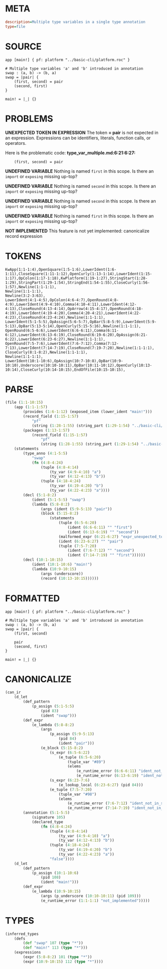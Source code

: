 # META
~~~ini
description=Multiple type variables in a single type annotation
type=file
~~~
# SOURCE
~~~roc
app [main!] { pf: platform "../basic-cli/platform.roc" }

# Multiple type variables 'a' and 'b' introduced in annotation
swap : (a, b) -> (b, a)
swap = |pair| {
    (first, second) = pair
    (second, first)
}

main! = |_| {}
~~~
# PROBLEMS
**UNEXPECTED TOKEN IN EXPRESSION**
The token **= pair** is not expected in an expression.
Expressions can be identifiers, literals, function calls, or operators.

Here is the problematic code:
**type_var_multiple.md:6:21:6:27:**
```roc
    (first, second) = pair
```


**UNDEFINED VARIABLE**
Nothing is named `first` in this scope.
Is there an `import` or `exposing` missing up-top?

**UNDEFINED VARIABLE**
Nothing is named `second` in this scope.
Is there an `import` or `exposing` missing up-top?

**UNDEFINED VARIABLE**
Nothing is named `second` in this scope.
Is there an `import` or `exposing` missing up-top?

**UNDEFINED VARIABLE**
Nothing is named `first` in this scope.
Is there an `import` or `exposing` missing up-top?

**NOT IMPLEMENTED**
This feature is not yet implemented: canonicalize record expression

# TOKENS
~~~zig
KwApp(1:1-1:4),OpenSquare(1:5-1:6),LowerIdent(1:6-1:11),CloseSquare(1:11-1:12),OpenCurly(1:13-1:14),LowerIdent(1:15-1:17),OpColon(1:17-1:18),KwPlatform(1:19-1:27),StringStart(1:28-1:29),StringPart(1:29-1:54),StringEnd(1:54-1:55),CloseCurly(1:56-1:57),Newline(1:1-1:1),
Newline(1:1-1:1),
Newline(3:2-3:63),
LowerIdent(4:1-4:5),OpColon(4:6-4:7),OpenRound(4:8-4:9),LowerIdent(4:9-4:10),Comma(4:10-4:11),LowerIdent(4:12-4:13),CloseRound(4:13-4:14),OpArrow(4:15-4:17),OpenRound(4:18-4:19),LowerIdent(4:19-4:20),Comma(4:20-4:21),LowerIdent(4:22-4:23),CloseRound(4:23-4:24),Newline(1:1-1:1),
LowerIdent(5:1-5:5),OpAssign(5:6-5:7),OpBar(5:8-5:9),LowerIdent(5:9-5:13),OpBar(5:13-5:14),OpenCurly(5:15-5:16),Newline(1:1-1:1),
OpenRound(6:5-6:6),LowerIdent(6:6-6:11),Comma(6:11-6:12),LowerIdent(6:13-6:19),CloseRound(6:19-6:20),OpAssign(6:21-6:22),LowerIdent(6:23-6:27),Newline(1:1-1:1),
OpenRound(7:5-7:6),LowerIdent(7:6-7:12),Comma(7:12-7:13),LowerIdent(7:14-7:19),CloseRound(7:19-7:20),Newline(1:1-1:1),
CloseCurly(8:1-8:2),Newline(1:1-1:1),
Newline(1:1-1:1),
LowerIdent(10:1-10:6),OpAssign(10:7-10:8),OpBar(10:9-10:10),Underscore(10:10-10:11),OpBar(10:11-10:12),OpenCurly(10:13-10:14),CloseCurly(10:14-10:15),EndOfFile(10:15-10:15),
~~~
# PARSE
~~~clojure
(file (1:1-10:15)
	(app (1:1-1:57)
		(provides (1:6-1:12) (exposed_item (lower_ident "main!")))
		(record_field (1:15-1:57)
			"pf"
			(string (1:28-1:55) (string_part (1:29-1:54) "../basic-cli/platform.roc")))
		(packages (1:13-1:57)
			(record_field (1:15-1:57)
				"pf"
				(string (1:28-1:55) (string_part (1:29-1:54) "../basic-cli/platform.roc")))))
	(statements
		(type_anno (4:1-5:5)
			"swap"
			(fn (4:8-4:24)
				(tuple (4:8-4:14)
					(ty_var (4:9-4:10) "a")
					(ty_var (4:12-4:13) "b"))
				(tuple (4:18-4:24)
					(ty_var (4:19-4:20) "b")
					(ty_var (4:22-4:23) "a"))))
		(decl (5:1-8:2)
			(ident (5:1-5:5) "swap")
			(lambda (5:8-8:2)
				(args (ident (5:9-5:13) "pair"))
				(block (5:15-8:2)
					(statements
						(tuple (6:5-6:20)
							(ident (6:6-6:11) "" "first")
							(ident (6:13-6:19) "" "second"))
						(malformed_expr (6:21-6:27) "expr_unexpected_token")
						(ident (6:23-6:27) "" "pair")
						(tuple (7:5-7:20)
							(ident (7:6-7:12) "" "second")
							(ident (7:14-7:19) "" "first"))))))
		(decl (10:1-10:15)
			(ident (10:1-10:6) "main!")
			(lambda (10:9-10:15)
				(args (underscore))
				(record (10:13-10:15))))))
~~~
# FORMATTED
~~~roc
app [main!] { pf: platform "../basic-cli/platform.roc" }

# Multiple type variables 'a' and 'b' introduced in annotation
swap : (a, b) -> (b, a)
swap = |pair| {
	(first, second)
	
	pair
	(second, first)
}

main! = |_| {}
~~~
# CANONICALIZE
~~~clojure
(can_ir
	(d_let
		(def_pattern
			(p_assign (5:1-5:5)
				(pid 83)
				(ident "swap")))
		(def_expr
			(e_lambda (5:8-8:2)
				(args
					(p_assign (5:9-5:13)
						(pid 84)
						(ident "pair")))
				(e_block (5:15-8:2)
					(s_expr (6:5-6:22)
						(e_tuple (6:5-6:20)
							(tuple_var "#89")
							(elems
								(e_runtime_error (6:6-6:11) "ident_not_in_scope")
								(e_runtime_error (6:13-6:19) "ident_not_in_scope"))))
					(s_expr (6:23-7:6)
						(e_lookup_local (6:23-6:27) (pid 84)))
					(e_tuple (7:5-7:20)
						(tuple_var "#98")
						(elems
							(e_runtime_error (7:6-7:12) "ident_not_in_scope")
							(e_runtime_error (7:14-7:19) "ident_not_in_scope"))))))
		(annotation (5:1-5:5)
			(signature 105)
			(declared_type
				(fn (4:8-4:24)
					(tuple (4:8-4:14)
						(ty_var (4:9-4:10) "a")
						(ty_var (4:12-4:13) "b"))
					(tuple (4:18-4:24)
						(ty_var (4:19-4:20) "b")
						(ty_var (4:22-4:23) "a"))
					"false"))))
	(d_let
		(def_pattern
			(p_assign (10:1-10:6)
				(pid 108)
				(ident "main!")))
		(def_expr
			(e_lambda (10:9-10:15)
				(args (p_underscore (10:10-10:11) (pid 109)))
				(e_runtime_error (1:1-1:1) "not_implemented")))))
~~~
# TYPES
~~~clojure
(inferred_types
	(defs
		(def "swap" 107 (type "*"))
		(def "main!" 113 (type "*")))
	(expressions
		(expr (5:8-8:2) 101 (type "*"))
		(expr (10:9-10:15) 112 (type "*"))))
~~~